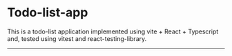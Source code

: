 # Todo-list-app

This is a todo-list application implemented using vite + React + Typescript and, tested using vitest and react-testing-library. 

---